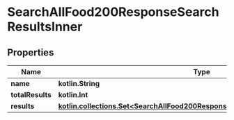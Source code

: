 
# SearchAllFood200ResponseSearchResultsInner

## Properties
Name | Type | Description | Notes
------------ | ------------- | ------------- | -------------
**name** | **kotlin.String** |  | 
**totalResults** | **kotlin.Int** |  | 
**results** | [**kotlin.collections.Set&lt;SearchAllFood200ResponseSearchResultsInnerResultsInner&gt;**](SearchAllFood200ResponseSearchResultsInnerResultsInner.md) |  |  [optional]




